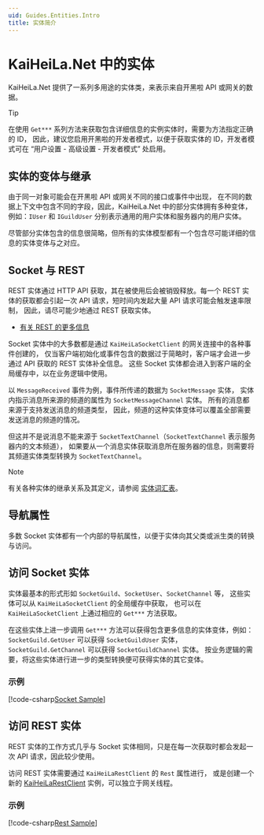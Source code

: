 ```yaml
---
uid: Guides.Entities.Intro
title: 实体简介
---
```


# KaiHeiLa.Net 中的实体

KaiHeiLa.Net 提供了一系列多用途的实体类，来表示来自开黑啦 API 或网关的数据。

> [!TIP]
> 在使用 `Get***` 系列方法来获取包含详细信息的实例实体时，需要为方法指定正确的 ID，
> 因此，建议您启用开黑啦的开发者模式，以便于获取实体的 ID，开发者模式可在
> “用户设置 - 高级设置 - 开发者模式” 处启用。

## 实体的变体与继承

由于同一对象可能会在开黑啦 API 或网关不同的接口或事件中出现，
在不同的数据上下文中包含不同的字段，因此，KaiHeiLa.Net 中的部分实体拥有多种变体，
例如：`IUser` 和 `IGuildUser` 分别表示通用的用户实体和服务器内的用户实体。

尽管部分实体包含的信息很简略，但所有的实体模型都有一个包含尽可能详细的信息的实体变体与之对应。

## Socket 与 REST

REST 实体通过 HTTP API 获取，其在被使用后会被销毁释放。每一个 REST
实体的获取都会引起一次 API 请求，短时间内发起大量 API 请求可能会触发速率限制，
因此，请尽可能少地通过 REST 获取实体。

- [有关 REST 的更多信息](https://restfulapi.net/)

Socket 实体中的大多数都是通过 `KaiHeiLaSocketClient` 的网关连接中的各种事件创建的，
仅当客户端初始化或事件包含的数据过于简略时，客户端才会进一步通过 API 获取的 REST 实体补全信息。
这些 Socket 实体都会进入到客户端的全局缓存中，以在业务逻辑中使用。

以 `MessageReceived` 事件为例，事件所传递的数据为 `SocketMessage` 实体，
实体内指示消息所来源的频道的属性为 `SocketMessageChannel` 实体。
所有的消息都来源于支持发送消息的频道类型，
因此，频道的这种实体变体可以覆盖全部需要发送消息的频道的情况。

但这并不是说消息不能来源于 `SocketTextChannel`（`SocketTextChannel` 表示服务器内的文本频道），
如果要从一个消息实体获取消息所在服务器的信息，则需要将其频道实体类型转换为 `SocketTextChannel`。

> [!NOTE]
> 有关各种实体的继承关系及其定义，请参阅 [实体词汇表](xref:Guides.Entities.Glossary)。

## 导航属性

多数 Socket 实体都有一个内部的导航属性，以便于实体向其父类或派生类的转换与访问。

## 访问 Socket 实体

实体最基本的形式形如 `SocketGuild`、`SocketUser`、`SocketChannel` 等，
这些实体可以从 `KaiHeiLaSocketClient` 的全局缓存中获取，
也可以在 `KaiHeiLaSocketClient` 上通过相应的 `Get***` 方法获取。

在这些实体上进一步调用 `Get***` 方法可以获得包含更多信息的实体变体，例如：
`SocketGuild.GetUser` 可以获得 `SocketGuildUser` 实体，
`SocketGuild.GetChannel` 可以获得 `SocketGuildChannel` 实体。
按业务逻辑的需要，将这些实体进行进一步的类型转换便可获得实体的其它变体。

### 示例

[!code-csharp[Socket Sample](samples/socketentities.cs)]

## 访问 REST 实体

REST 实体的工作方式几乎与 Socket 实体相同，只是在每一次获取时都会发起一次
API 请求，因此较少使用。

访问 REST 实体需要通过 `KaiHeiLaRestClient` 的 `Rest` 属性进行，
或是创建一个新的 [KaiHeiLaRestClient] 实例，可以独立于网关线程。

[KaiHeiLaRestClient]: xref:KaiHeiLa.Rest.KaiHeiLaRestClient

### 示例

[!code-csharp[Rest Sample](samples/restentities.cs)]